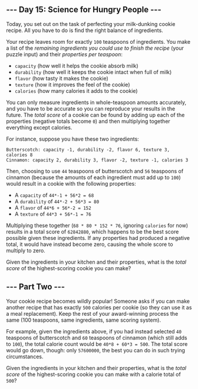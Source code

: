 <article class="day-desc"><h2>--- Day 15: Science for Hungry People ---</h2><p>Today, you set out on the task of perfecting your milk-dunking cookie recipe.  All you have to do is find the right balance of ingredients.</p>
<p>Your recipe leaves room for exactly <code>100</code> teaspoons of ingredients.  You make a list of the <em>remaining ingredients you could use to finish the recipe</em> (your puzzle input) and their <em>properties per teaspoon</em>:</p>
<ul>
<li><code>capacity</code> (how well it helps the cookie absorb milk)</li>
<li><code>durability</code> (how well it keeps the cookie intact when full of milk)</li>
<li><code>flavor</code> (how tasty it makes the cookie)</li>
<li><code>texture</code> (how it improves the feel of the cookie)</li>
<li><code>calories</code> (how many calories it adds to the cookie)</li>
</ul>
<p>You can only measure ingredients in whole-teaspoon amounts accurately, and you have to be accurate so you can reproduce your results in the future.  The <em>total score</em> of a cookie can be found by adding up each of the properties (negative totals become <code>0</code>) and then multiplying together everything except calories.</p>
<p>For instance, suppose you have <span title="* I know what your preference is, but...">these two ingredients</span>:</p>
<pre><code>Butterscotch: capacity -1, durability -2, flavor 6, texture 3, calories 8
Cinnamon: capacity 2, durability 3, flavor -2, texture -1, calories 3
</code></pre>
<p>Then, choosing to use <code>44</code> teaspoons of butterscotch and <code>56</code> teaspoons of cinnamon (because the amounts of each ingredient must add up to <code>100</code>) would result in a cookie with the following properties:</p>
<ul>
<li>A <code>capacity</code> of <code>44*-1 + 56*2 = 68</code></li>
<li>A <code>durability</code> of <code>44*-2 + 56*3 = 80</code></li>
<li>A <code>flavor</code> of <code>44*6 + 56*-2 = 152</code></li>
<li>A <code>texture</code> of <code>44*3 + 56*-1 = 76</code></li>
</ul>
<p>Multiplying these together (<code>68 * 80 * 152 * 76</code>, ignoring <code>calories</code> for now) results in a total score of  <code>62842880</code>, which happens to be the best score possible given these ingredients.  If any properties had produced a negative total, it would have instead become zero, causing the whole score to multiply to zero.</p>
<p>Given the ingredients in your kitchen and their properties, what is the <em>total score</em> of the highest-scoring cookie you can make?</p>
</article>
<article class="day-desc"><h2 id="part2">--- Part Two ---</h2><p>Your cookie recipe becomes wildly popular!  Someone asks if you can make another recipe that has exactly <code>500</code> calories per cookie (so they can use it as a meal replacement).  Keep the rest of your award-winning process the same (100 teaspoons, same ingredients, same scoring system).</p>
<p>For example, given the ingredients above, if you had instead selected <code>40</code> teaspoons of butterscotch and <code>60</code> teaspoons of cinnamon (which still adds to <code>100</code>), the total calorie count would be <code>40*8 + 60*3 = 500</code>.  The total score would go down, though: only <code>57600000</code>, the best you can do in such trying circumstances.</p>
<p>Given the ingredients in your kitchen and their properties, what is the <em>total score</em> of the highest-scoring cookie you can make with a calorie total of <code>500</code>?</p>
</article>